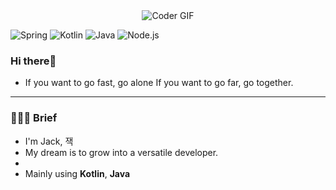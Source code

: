                   
<div align=center>
    <img src="https://media.giphy.com/media/iIqmM5tTjmpOB9mpbn/giphy.gif" alt="Coder GIF">
</div>


![Spring](https://img.shields.io/badge/-Spring-6DB33F?style=for-the-badge&logo=Spring&logoColor=fff)
![Kotlin](https://img.shields.io/badge/Kotlin-B75EA4?style=for-the-badge&logo=kotlin&logoColor=F6891F)
![Java](https://img.shields.io/badge/JAVA-007396?style=for-the-badge&logo=java&logoColor=fff)
![Node.js](https://img.shields.io/badge/-Node.js-339933?style=for-the-badge&logo=Node.js&logoColor=fff)

### Hi there👋

 - If you want to go fast, go alone If you want to go far, go together.

<!--
**youngsikwon/youngsikwon** is a ✨ _special_ ✨ repository because its `README.md` (this file) appears on your GitHub profile.

Here are some ideas to get you started:

- 🔭 I’m currently working on ...
- 🌱 I’m currently learning ...
- 👯 I’m looking to collaborate on ...
- 🤔 I’m looking for help with ...
- 💬 Ask me about ...
- 📫 How to reach me: ...
- 😄 Pronouns: ...
- ⚡ Fun fact: ...
-->


-------------

### 💁🏻‍♂️ Brief
- I'm Jack, 잭
- My dream is to grow into a versatile developer.
- 
- Mainly using **Kotlin**, **Java**

   



 

